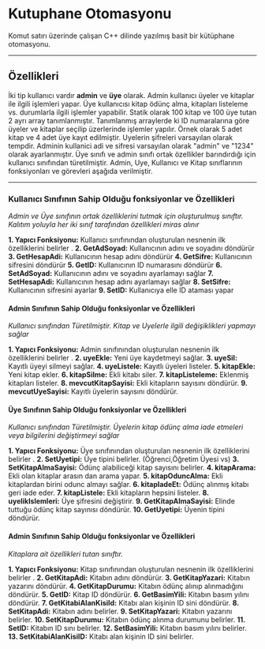 # Kutuphane Otomasyonu
Komut satırı üzerinde çalışan C++ dilinde yazılmış basit bir kütüphane otomasyonu.

-----
## Özellikleri

İki tip kullanıcı vardır **admin** ve **üye** olarak. Admin kullanıcı üyeler ve kitaplar ile ilgili işlemleri yapar. Üye kullanıcısı kitap ödünç alma, kitapları listeleme vs. durumlarla ilgili işlemler yapabilir. Statik olarak 100 kitap ve 100 üye tutan 2 ayrı array tanımlanmıştır. Tanımlanmış arraylerde ki ID numaralarına göre üyeler ve kitaplar seçilip üzerlerinde işlemler yapılır. Örnek olarak 5 adet kitap ve 4 adet üye kayıt edilmiştir. Uyelerin şifreleri varsayılan olarak tempdir. Adminin kullanici adi ve sifresi varsayılan olarak "admin" ve "1234" olarak ayarlanmıştır. Üye sınıfı ve admin sınıfı ortak özellikler barındırdığı için kullanıcı sınıfından türetilmiştir. 
Admin, Uye, Kullanıcı ve Kitap sınıflarının fonksiyonları ve görevleri aşağıda verilmiştir.

-----------

### Kullanıcı Sınıfının Sahip Olduğu fonksiyonlar ve Özellikleri

*Admin ve Üye sınıfının ortak özelliklerini tutmak için oluşturulmuş sınıftır. Kalıtım yoluyla her iki sınıf tarafından özellikleri miras alınır*

**1. Yapıcı Fonksiyonu:** Kullanıcı sınıfınından oluşturulan nesnenin ilk özelliklerini belirler .
**2. GetAdSoyad:** Kullanıcının adını ve soyadını döndürür
**3. GetHesapAdi:**  Kullanıcının hesap adını döndürür
**4. GetSifre:** Kullanıcının sifresini döndürür
**5. GetID:** Kullanıcının ID numarasını döndürür
**6. SetAdSoyad:** Kullanıcının adını ve soyadını ayarlamayı sağlar
**7. SetHesapAdi:** Kullanıcının hesap adını ayarlamayı sağlar
**8. SetSifre:** Kullanıcının sifresini ayarlar
**9. SetID:** Kullanıcıya elle ID ataması yapar

#### Admin Sınıfının Sahip Olduğu fonksiyonlar ve Özellikleri

*Kullanıcı sınıfından Türetilmiştir. Kitap ve Uyelerle ilgili değişiklikleri yapmayı sağlar*

**1. Yapıcı Fonksiyonu:** Admin sınıfınından oluşturulan nesnenin ilk özelliklerini belirler .
**2. uyeEkle:** Yeni üye kaydetmeyi sağlar.
**3. uyeSil:**  Kayıtlı üyeyi silmeyi sağlar.
**4. uyeListele:** Kayıtlı üyeleri listeler.
**5. kitapEkle:** Yeni kitap ekler.
**6. kitapSilme:** Ekli kitabı siler.
**7. kitapListeleme:** Eklenmiş kitapları listeler.
**8. mevcutKitapSayisi:** Ekli kitapların sayısını döndürür.
**9. mevcutUyeSayisi:** Kayıtlı üyelerin sayısını döndürür.

#### Üye Sınıfının Sahip Olduğu fonksiyonlar ve Özellikleri

*Kullanıcı sınıfından Türetilmiştir. Üyelerin kitap ödünç alma iade etmeleri veya bilgilerini değiştirmeyi sağlar*

**1. Yapıcı Fonksiyonu:** Üye sınıfınından oluşturulan nesnenin ilk özelliklerini belirler .
**2. SetUyetipi:** Üye tipini belirler. (Öğrenci,Öğretim Üyesi vs)
**3. SetKitapAlmaSayisi:**  Ödünç alabiliceği kitap sayısını belirler.
**4. kitapArama:** Ekli olan kitaplar arasın dan arama yapar.
**5. kitapOduncAlma:** Ekli kitaplardan birini odunc almayı sağlar.
**6. kitapIadeEt:** Ödünç alınmış kitabı geri iade eder.
**7. kitapListele:** Ekli kitapların hepsini listeler.
**8. uyelikIslemleri:** Üye şifresini değiştirir.
**9. GetKitapAlmaSayisi:** Elinde tuttuğu ödünç kitap sayınısı döndürür.
**10. GetUyetipi:** Üyenin tipini döndürür.

#### Admin Sınıfının Sahip Olduğu fonksiyonlar ve Özellikleri

*Kitaplara ait özellikleri tutan sınıftır.*

**1. Yapıcı Fonksiyonu:** Kitap sınıfınından oluşturulan nesnenin ilk özelliklerini belirler .
**2. GetKitapAdi:** Kitabın adını döndürür.
**3. GetKitapYazari:**  Kitabın yazarını döndürür.
**4. GetKitapDurumu:** Kitabın ödünç alınıp alınmadığını döndürür.
**5. GetID:** Kitap ID döndürür.
**6. GetBasimYili:** Kitabın basım yılını döndürür.
**7. GetKitabiAlanKisiId:** Kitabı alan kişinin ID sini döndürür.
**8. SetKitapAdi:** Kitabın adını belirler.
**9. SetKitapYazari:** Kitabın yazarını belirler.
**10. SetKitapDurumu:** Kitabın ödünç alınma durumunu belirler.
**11. SetID:** Kitabın ID sını belirler.
**12. SetBasimYili:** Kitabın basım yılını belirler.
**13. SetKitabiAlanKisiID:** Kitabı alan kişinin ID sini belirler.
